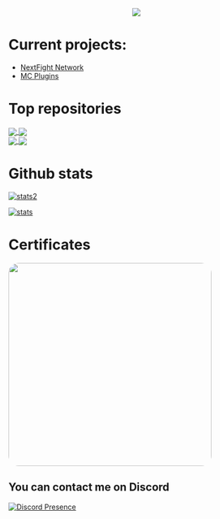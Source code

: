 <p align="center">
  <a href="https://github.com/MaximFiedler">
    
</p>

<p align="center">
  <a href="https://github.com/MaximFiedler">
    <img src="https://readme-typing-svg.demolab.com/?lines=Hi%20;%20I%20like%20Java :D;Join%20nextfight.net :)&font=Arial%20Code&center=true&width=440&height=45&color=31D6F4&vCenter=true&pause=1100&size=25" /></a>
</p>

# Current projects:
- [NextFight Network](https://discord.gg/ZXvGT8uMD3)
- [MC Plugins](https://www.spigotmc.org/resources/authors/1620695/)

# Top repositories

<a href="https://github.com/MaximFiedler/SimpleLobby">
  <img align="center" src="https://denvercoder1-github-readme-stats.vercel.app/api/pin/?username=JavaDevMC&repo=SimpleLobby&theme=react&bg_color=1F222E&title_color=31D6F4&hide_border=true&icon_color=F8D866&show_icons=true" />
</a>
<a href="https://github.com/MaximFiedler/Advanced-IP-Logger">
  <img align="center" src="https://denvercoder1-github-readme-stats.vercel.app/api/pin/?username=JavaDevMC&repo=Advanced-IP-Logger&theme=react&bg_color=1F222E&title_color=31D6F4&hide_border=true&icon_color=F8D866&show_icons=true" />
</a>
<br>
<a href="https://github.com/MaximFiedler/RandomMOTD">
  <img align="center" src="https://denvercoder1-github-readme-stats.vercel.app/api/pin/?username=JavaDevMC&repo=RandomMOTD&theme=react&bg_color=1F222E&title_color=31D6F4&hide_border=true&icon_color=F8D866&show_icons=true" />
</a>
<a href="https://github.com/JavaDevMC/SimpleMobRide">
  <img align="center" src="https://denvercoder1-github-readme-stats.vercel.app/api/pin/?username=JavaDevMC&repo=SimpleMobRide&theme=react&bg_color=1F222E&title_color=31D6F4&hide_border=true&icon_color=F8D866&show_icons=true" />
</a>

# Github stats
<p align="left">
  <a href="https://github.com/MaximFiedler">
    <img src="https://github-readme-stats.vercel.app/api/top-langs/?username=JavaDevMC&layout=compact&theme=tokyonight&show_icons=true" alt="stats2" /></a>
</p>
<p align="left">
  <a href="https://github.com/MaximFiedler">
    <img src="https://github-readme-stats.vercel.app/api?username=JavaDevMC&theme=tokyonight&show_icons=true&layout=compact&hide=contribs,prs" alt="stats" /></a>
</p>


# Certificates
  <a href="https://www.sololearn.com/certificates/CC-RHXTSV1H">
<img src="https://api2.sololearn.com/v2/certificates/CC-RHXTSV1H/image/jpg" width="400" style="border-radius: 20px"/>
    </a>
<br>


## You can contact me on Discord
[![Discord Presence](https://lanyard.cnrad.dev/api/759334613335670805)](https://discord.com/users/759334613335670805)

